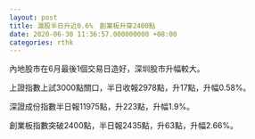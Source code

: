 ```yaml
---
layout: post
title: 滬股半日升近0.6%　創業板升穿2400點
date: 2020-06-30 11:36:57.000000000 +08:00
categories: rthk
---
```


內地股市在6月最後1個交易日造好，深圳股市升幅較大。

上證指數上試3000點關口，半日收報2978點，升17點，升幅0.58%。

深證成份指數半日報11975點，升223點，升幅1.9%。

創業板指數突破2400點，半日報2435點，升63點，升幅2.66%。
